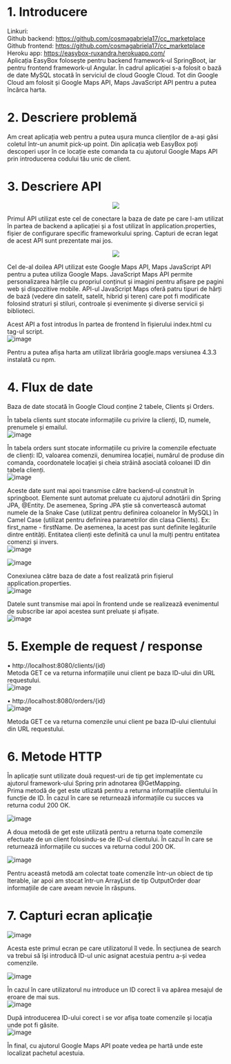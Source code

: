  # 1.	Introducere  <br /> #
	
Linkuri:  <br />
Github backend: https://github.com/cosmagabriela17/cc_marketplace   <br />
Github frontend: https://github.com/cosmagabriela17/cc_marketplace  <br />
Heroku app: https://easybox-ruxandra.herokuapp.com/  <br />
Aplicația EasyBox folosește pentru backend framework-ul SpringBoot, iar pentru frontend framework-ul Angular. În cadrul aplicației s-a folosit o bază de date MySQL stocată în serviciul de cloud Google Cloud. Tot din Google Cloud am folosit și Google Maps API, Maps JavaScript API pentru a putea încărca harta.  <br />
# 2.	Descriere problemă  <br /> #
Am creat aplicația web pentru a putea ușura munca clienților de a-ași găsi coletul într-un anumit pick-up point. Din aplicația web EasyBox poți descoperi ușor în ce locație este comanda ta cu ajutorul Google Maps API prin introducerea codului tău unic de client.  <br />
# 3.	Descriere API  <br /> #
 <p align="center">
 <img src="https://user-images.githubusercontent.com/56314118/168478771-3941960f-c5e5-4b91-b7ad-f404d32f966e.png">
</p>

Primul API utilizat este cel de conectare la baza de date pe care l-am utilizat în partea de backend a aplicației și a fost utilizat în application.properties, fișier de configurare specific frameworkului spring. Capturi de ecran legat de acest API sunt prezentate mai jos.  <br />
 <p align="center">
 <img src="https://user-images.githubusercontent.com/56314118/168478781-9b1355ef-8e54-4507-b830-86c440955149.png">
</p>
Cel de-al doilea API utilizat este Google Maps API, Maps JavaScript API pentru a putea utiliza Google Maps. 
JavaScript Maps API permite personalizarea hărțile cu propriul conținut și imagini pentru afișare pe pagini web și dispozitive mobile. API-ul JavaScript Maps oferă patru tipuri de hărți de bază (vedere din satelit, satelit, hibrid și teren) care pot fi modificate folosind straturi și stiluri, controale și evenimente și diverse servicii și biblioteci.  <br />

Acest API a fost introdus în partea de frontend în fișierului index.html cu tag-ul script.  <br />
 ![image](https://user-images.githubusercontent.com/56314118/168478812-ce9cee7c-1410-4887-8fc7-160274a428b6.png)

Pentru a putea afișa harta am utilizat librăria google.maps versiunea 4.3.3 instalată cu npm. <br />
# 4.	Flux de date  <br /> #

Baza de date stocată în Google Cloud conține 2 tabele, Clients și Orders. <br />

În tabela clients sunt stocate informațiile cu privire la clienți, ID, numele, prenumele și emailul.  <br />
 ![image](https://user-images.githubusercontent.com/56314118/168478819-9b584b24-32c5-4a79-aa22-35808bf4a66a.png)


În tabela orders sunt stocate informațiile cu privire la comenzile efectuate de clienți: ID, valoarea comenzii, denumirea locației, numărul de produse din comanda, coordonatele locației și cheia străină asociată coloanei ID din tabela clienți.  <br />
![image](https://user-images.githubusercontent.com/56314118/168478827-0a8e9409-d808-4257-b1a4-df68dcd69965.png)

 
Aceste date sunt mai apoi transmise către backend-ul construit în springboot. Elemente sunt automat preluate cu ajutorul  adnotării din Spring JPA, @Entity. De asemenea, Spring JPA știe să convertească automat numele de la Snake Case (utilizat pentru definirea coloanelor în MySQL) în Camel Case (utilizat pentru definirea parametrilor din clasa Clients). Ex: first_name - firstName. De asemenea, la acest pas sunt definite legăturile dintre entități. Entitatea clienți este definită ca unul la mulți pentru entitatea comenzi și invers.  <br />
 ![image](https://user-images.githubusercontent.com/56314118/168478836-a461ce74-ae43-4b89-b79c-b5c6f02964af.png)

![image](https://user-images.githubusercontent.com/56314118/168478852-6d003610-7aa0-40c7-9934-5465abfcde40.png)

 
Conexiunea către baza de date a fost realizată prin fișierul application.properties.   <br />
 ![image](https://user-images.githubusercontent.com/56314118/168478857-a0c972f4-507f-476e-8d37-9cfb2d620940.png)


Datele sunt transmise mai apoi în frontend unde se realizează evenimentul de subscribe iar apoi acestea sunt preluate și afișate.  <br />
 ![image](https://user-images.githubusercontent.com/56314118/168478872-12d1010c-b832-45c5-90f2-4dfdf30b0f22.png)

# 5.	Exemple de request / response  <br /> #
•	http://localhost:8080/clients/{id}  <br />
Metoda GET ce va returna informațiile unui client pe baza ID-ului din URL requestului. <br />
 ![image](https://user-images.githubusercontent.com/56314118/168478881-01d6b56f-9342-49d0-9810-d6d5d2ce114e.png)

•	http://localhost:8080/orders/{id} <br />
![image](https://user-images.githubusercontent.com/56314118/168478892-144a30a9-c7be-4bff-93c7-58dae55a3aa6.png)



Metoda GET ce va returna comenzile unui client pe baza ID-ului clientului din URL requestului. <br />
 
# 6.	Metode HTTP  <br /> #
  
În aplicație sunt utilizate două request-uri de tip get implementate cu ajutorul framework-ului Spring prin adnotarea @GetMapping. <br />
Prima metodă de get este utlizată pentru a returna informațiile clientului în funcție de ID. În cazul în care se returnează informațiile cu succes va returna codul 200 OK.  <br />
 
![image](https://user-images.githubusercontent.com/56314118/168478902-68620496-c0c4-42ce-b4ad-6d38118369dd.png)

A doua metodă de get este utilizată pentru a returna toate comenzile efectuate de un client folosindu-se de ID-ul clientului. În cazul în care se returnează informațiile cu succes va returna codul 200 OK.  <br />
 
![image](https://user-images.githubusercontent.com/56314118/168478909-cd47b492-6449-41a0-84bf-e8be01eb4592.png)

Pentru această metodă am colectat toate comenzile într-un obiect de tip Iterable, iar apoi am stocat într-un ArrayList de tip OutputOrder doar informațiile de care aveam nevoie în răspuns.  <br />

# 7. Capturi ecran aplicație  <br /> #

![image](https://user-images.githubusercontent.com/56314118/168478925-8209d092-3740-4996-85f5-3119ae7ad319.png)

Acesta este primul ecran pe care utilizatorul îl vede. În secțiunea de search va trebui să își introducă ID-ul unic asignat acestuia pentru a-și vedea comenzile.  <br />

 ![image](https://user-images.githubusercontent.com/56314118/168478936-b6aeab48-e77e-4002-b036-17b5081e5f20.png)

În cazul în care utilizatorul nu introduce un ID corect îi va apărea mesajul de eroare de mai sus. <br />
 ![image](https://user-images.githubusercontent.com/56314118/168478947-38e0d56f-a368-4737-ad7e-d9c8afcee84f.png)

După introducerea ID-ului corect i se vor afișa toate comenzile și locația unde pot fi găsite.  <br />
 ![image](https://user-images.githubusercontent.com/56314118/168478955-a9a2a82f-3519-4400-8129-0c235958a062.png)

În final, cu ajutorul Google Maps API poate vedea pe hartă unde este localizat pachetul acestuia.  <br />
